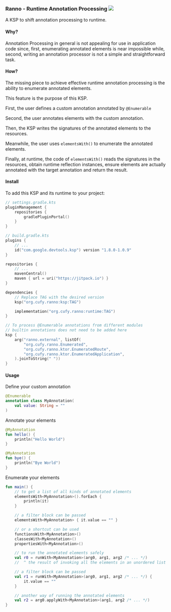 ### Ranno - Runtime Annotation Processing [![](https://jitpack.io/v/org.cufy/ranno.svg)](https://jitpack.io/#org.cufy/ranno)

A KSP to shift annotation processing to runtime.

#### Why?

Annotation Processing in general is not appealing
for use in application code since, first,
enumerating annotated elements is near impossible
while, second, writing an annotation processor is
not a simple and straightforward task.

#### How?

The missing piece to achieve effective runtime
annotation processing is the ability to enumerate
annotated elements.

This feature is the purpose of this KSP.

First, the user defines a custom annotation
annotated by `@Enumerable`

Second, the user annotates elements with the
custom annotation.

Then, the KSP writes the signatures of the
annotated elements to the resources.

Meanwhile, the user uses `elementsWith()` to
enumerate the annotated elements.

Finally, at runtime, the code of `elementsWith()`
reads the signatures in the resources, obtain
runtime reflection instances, ensure elements are
actually annotated with the target annotation and
return the result.

#### Install

To add this KSP and its runtime to your project:

```kts
// settings.gradle.kts
pluginManagement {
    repositories {
        gradlePluginPortal()
    }
}
```

```kts
// build.gradle.kts
plugins {
    // ...
    id("com.google.devtools.ksp") version "1.8.0-1.0.9"
}

repositories {
    // ...
    mavenCentral()
    maven { url = uri("https://jitpack.io") }
}

dependencies {
    // Replace TAG with the desired version
    ksp("org.cufy.ranno:ksp:TAG")

    implementation("org.cufy.ranno:runtime:TAG")
}

// To process @Enumerable annotations from different modules 
// builtin annotations does not need to be added here
ksp {
    arg("ranno.external", listOf(
        "org.cufy.ranno.Enumerated",
        "org.cufy.ranno.ktor.EnumeratedRoute",
        "org.cufy.ranno.ktor.EnumeratedApplication",
    ).joinToString(" "))
}
```

#### Usage

Define your custom annotation

```kotlin
@Enumerable
annotation class MyAnnotation(
    val value: String = ""
)
```

Annotate your elements

```kotlin
@MyAnnotation
fun hello() {
    println("Hello World")
}

@MyAnnotation
fun bye() {
    println("Bye World")
}
```

Enumerate your elements

```kotlin
fun main() {
    // to get a list of all kinds of annotated elements
    elementsWith<MyAnnotation>().forEach {
        println(it)
    }

    // a filter block can be passed
    elementsWith<MyAnnotation> { it.value == "" }

    // or a shortcut can be used
    functionsWith<MyAnnotation>()
    classesWith<MyAnnotation>()
    propertiesWith<MyAnnotation>()

    // to run the annotated elements safely 
    val r0 = runWith<MyAnnotation>(arg0, arg1, arg2 /* ... */)
    //  ^ the result of invoking all the elements in an unordered list

    // a filter block can be passed 
    val r1 = runWith<MyAnnotation>(arg0, arg1, arg2 /* ... */) {
        it.value == ""
    }

    // another way of running the annotated elements
    val r2 = arg0.applyWith<MyAnnotation>(arg1, arg2 /* ... */)
}
```

